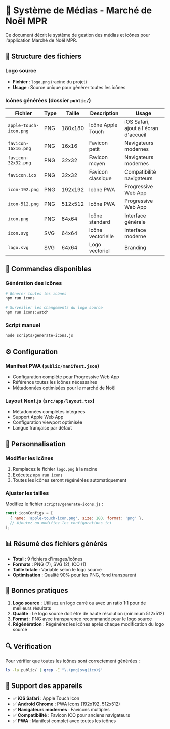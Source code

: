 # 🎨 Système de Médias - Marché de Noël MPR

Ce document décrit le système de gestion des médias et icônes pour l'application Marché de Noël MPR.

## 📁 Structure des fichiers

### Logo source
- **Fichier** : `logo.png` (racine du projet)
- **Usage** : Source unique pour générer toutes les icônes

### Icônes générées (dossier `public/`)

| Fichier | Type | Taille | Description | Usage |
|---------|------|--------|-------------|-------|
| `apple-touch-icon.png` | PNG | 180x180 | Icône Apple Touch | iOS Safari, ajout à l'écran d'accueil |
| `favicon-16x16.png` | PNG | 16x16 | Favicon petit | Navigateurs modernes |
| `favicon-32x32.png` | PNG | 32x32 | Favicon moyen | Navigateurs modernes |
| `favicon.ico` | PNG | 32x32 | Favicon classique | Compatibilité navigateurs |
| `icon-192.png` | PNG | 192x192 | Icône PWA | Progressive Web App |
| `icon-512.png` | PNG | 512x512 | Icône PWA | Progressive Web App |
| `icon.png` | PNG | 64x64 | Icône standard | Interface générale |
| `icon.svg` | SVG | 64x64 | Icône vectorielle | Interface moderne |
| `logo.svg` | SVG | 64x64 | Logo vectoriel | Branding |

## 🚀 Commandes disponibles

### Génération des icônes
```bash
# Générer toutes les icônes
npm run icons

# Surveiller les changements du logo source
npm run icons:watch
```

### Script manuel
```bash
node scripts/generate-icons.js
```

## ⚙️ Configuration

### Manifest PWA (`public/manifest.json`)
- Configuration complète pour Progressive Web App
- Référence toutes les icônes nécessaires
- Métadonnées optimisées pour le marché de Noël

### Layout Next.js (`src/app/layout.tsx`)
- Métadonnées complètes intégrées
- Support Apple Web App
- Configuration viewport optimisée
- Langue française par défaut

## 🔧 Personnalisation

### Modifier les icônes
1. Remplacez le fichier `logo.png` à la racine
2. Exécutez `npm run icons`
3. Toutes les icônes seront régénérées automatiquement

### Ajuster les tailles
Modifiez le fichier `scripts/generate-icons.js` :
```javascript
const iconConfigs = [
  { name: 'apple-touch-icon.png', size: 180, format: 'png' },
  // Ajoutez ou modifiez les configurations ici
];
```

## 📊 Résumé des fichiers générés

- **Total** : 9 fichiers d'images/icônes
- **Formats** : PNG (7), SVG (2), ICO (1)
- **Taille totale** : Variable selon le logo source
- **Optimisation** : Qualité 90% pour les PNG, fond transparent

## 🎯 Bonnes pratiques

1. **Logo source** : Utilisez un logo carré ou avec un ratio 1:1 pour de meilleurs résultats
2. **Qualité** : Le logo source doit être de haute résolution (minimum 512x512)
3. **Format** : PNG avec transparence recommandé pour le logo source
4. **Régénération** : Régénérez les icônes après chaque modification du logo source

## 🔍 Vérification

Pour vérifier que toutes les icônes sont correctement générées :
```bash
ls -la public/ | grep -E "\.(png|svg|ico)$"
```

## 📱 Support des appareils

- ✅ **iOS Safari** : Apple Touch Icon
- ✅ **Android Chrome** : PWA Icons (192x192, 512x512)
- ✅ **Navigateurs modernes** : Favicons multiples
- ✅ **Compatibilité** : Favicon ICO pour anciens navigateurs
- ✅ **PWA** : Manifest complet avec toutes les icônes

